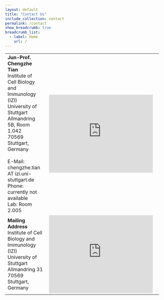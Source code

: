 ```yaml
---
layout: default
title: "Contact Us"
include_collection: contact
permalink: /contact
show_breadcrumb: true
breadcrumb_list:
  - label: Home
    url: /
---
```


<div id="main">
<table><tbody>
  <tr>
    <td style="padding-right:20px">
      <strong>Jun-Prof. Chengzhe Tian</strong><br>
      Institute of Cell Biology and Immunology (IZI) <br>
      University of Stuttgart <br>
      Allmandring 5B, Room 1.042 <br>
      70569 Stuttgart, Germany <br><br>
      E-Mail: chengzhe.tian AT izi.uni-stuttgart.de <br>
      Phone: currently not available <br>
      Lab: Room 2.005
    </td>
    <td style="padding-right:20px">
      <iframe src="https://www.google.com/maps/embed?pb=!1m18!1m12!1m3!1d2631.015928356581!2d9.09761347537618!3d48.74339250879387!2m3!1f0!2f0!3f0!3m2!1i1024!2i768!4f13.1!3m3!1m2!1s0x4799dc6a1972644d%3A0xe6493e8fa724dd6c!2sAllmandring%205b%2C%2070569%20Stuttgart!5e0!3m2!1sen!2sde!4v1691000175389!5m2!1sen!2sde" width="340" height="255" style="border:0;" allowfullscreen="" loading="lazy" referrerpolicy="no-referrer-when-downgrade"></iframe>
    </td>
  </tr>
  <tr>
    <td>
      <strong>Mailing Address</strong><br>
      Institute of Cell Biology and Immunology (IZI) <br>
      University of Stuttgart <br>
      Allmandring 31 <br>
      70569 Stuttgart, Germany
    </td>
    <td>
      <iframe src="https://www.google.com/maps/embed?pb=!1m18!1m12!1m3!1d10524.369395339167!2d9.077916048320283!3d48.74193267730406!2m3!1f0!2f0!3f0!3m2!1i1024!2i768!4f13.1!3m3!1m2!1s0x4799dc403bbcd817%3A0xe8076bd2d5e19d3f!2sAllmandring%2031%2C%2070569%20Stuttgart!5e0!3m2!1sen!2sde!4v1691000248256!5m2!1sen!2sde" width="340" height="255" style="border:0;" allowfullscreen="" loading="lazy" referrerpolicy="no-referrer-when-downgrade"></iframe>
    </td>
  </tr>
</tbody></table>
</div>
